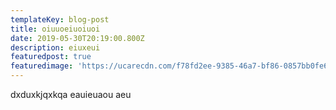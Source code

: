 ```yaml
---
templateKey: blog-post
title: oiuuoeiuoiuoi
date: 2019-05-30T20:19:00.800Z
description: eiuxeui
featuredpost: true
featuredimage: 'https://ucarecdn.com/f78fd2ee-9385-46a7-bf86-0857bb0fe624/'
---
```

dxduxkjqxkqa eauieuaou aeu
